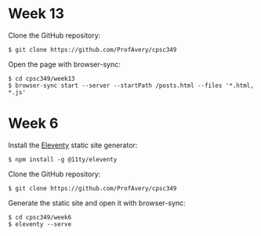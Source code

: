 # Week 13

Clone the GitHub repository:

    $ git clone https://github.com/ProfAvery/cpsc349

Open the page with browser-sync:

    $ cd cpsc349/week13
    $ browser-sync start --server --startPath /posts.html --files '*.html, *.js'

# Week 6

Install the [Eleventy](https://www.11ty.io) static site generator:

    $ npm install -g @11ty/eleventy

Clone the GitHub repository:

    $ git clone https://github.com/ProfAvery/cpsc349

Generate the static site and open it with browser-sync:

    $ cd cpsc349/week6
    $ eleventy --serve


